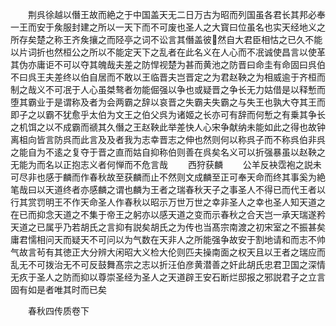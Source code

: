 <!-- { "loadSidebar": true } -->
　　荆呉徐越以僭王故而絶之于中国盖天无二日万古为昭而列国虽各君长其邦必奉一王而安于矦服封建之所以一天下而不可废也圣人之大寳曰位虽名也实天经地义之所存矣楚之称王齐矦攘之而陉亭之词不讼言其僭盖彼然自大君臣相怙之已久不能以片词折也然桓公之所以不能定天下之乱者在此名义在人心而不冺诚使昌言以使革其伪亦庸讵不可以夺其魄哉夫差之防悍视楚为甚而黄池之防晋曰命圭有命固曰呉伯不曰呉王夫差终以伯自居而不敢以王临晋夫岂晋定之为君赵鞅之为相威逾于齐桓而制之哉义不可冺于人心虽桀骜者勿能倔强以争也或疑晋之争长无力姑借是以释慙而堕其霸业于是谓称及者为会两霸之辞以哀晋之失霸夫失霸之与失王也孰大夺其王而即子之以霸不犹愈乎太伯为文王之伯父呉为诸姬之长亦可有辞而何慙之有乗其争长之机饵之以不成霸而禠其久僭之王赵鞅此举差快人心宋争献纳未能如此之得也故钟离柤向皆言防呉而此言及及者我为志幸晋志之伸也然则何以称呉子而不称呉伯非呉之能自为不逺之复夺于晋之直而姑自抑称伯则善在呉矣名义可以折强暴虽以赵鞅之无能为而名以正抱志义者何惮而不危言哉
　　西狩获麟
　　公羊反袂霑袍之説未可尽非也感于麟而作春秋故至获麟而止不然则文成麟至正可奉天命而终其事奚为絶笔哉曰以天道终者亦感麟之谓也麟为王者之瑞春秋天子之事圣人不得已而代王者以行其赏罚明王不作天命圣人作春秋以昭示万世万世之幸非圣人之幸也圣人知天道之在已而抑念天道之不集于帝王之躬亦以感天道之变而示春秋之合天岂一承天瑞遂矜天道之已属乎乃若胡氏之言抑有説矣胡氏之为传也当髙宗南渡之初宋室之不振甚矣庸君懦相问天而疑天不可问以为气数在天非人之所能强争故安于割地请和而志不帅气故言茍有其徳正大分辨大闲昭大义检大伦则匹夫操南面之权天且以王者之瑞应而乱无不可拨治无不可反鼓舞髙宗之志以折汪伯彦黄潜善之奸此胡氏忠君卫国之深情无疚于圣人之防而抑以尊崇圣经为圣人之天道辟王安石断烂邸报之邪説君子之立言固有如是者唯其时而已矣

　　春秋四传质卷下
